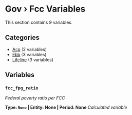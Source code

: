 # Gov › Fcc Variables

This section contains 9 variables.

## Categories

- [Acp](acp/index.md) (2 variables)
- [Ebb](ebb/index.md) (3 variables)
- [Lifeline](lifeline/index.md) (3 variables)

## Variables

### `fcc_fpg_ratio`
*Federal poverty ratio per FCC*

**Type: `None` | Entity: None | Period: None**
*Calculated variable*
